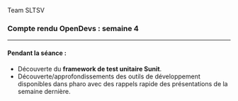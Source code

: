 Team SLTSV

### Compte rendu OpenDevs : semaine 4

---

#### Pendant la séance :
- Découverte du **framework de test unitaire Sunit**.
- Découverte/approfondissements des outils de développement disponibles dans pharo avec des rappels rapide des présentations de la semaine dernière.
